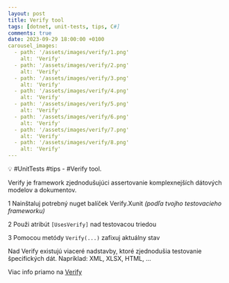 ```yaml
---
layout: post
title: Verify tool
tags: [dotnet, unit-tests, tips, C#]
comments: true
date: 2023-09-29 18:00:00 +0100
carousel_images:
  - path: '/assets/images/verify/1.png'
    alt: 'Verify'
  - path: '/assets/images/verify/2.png'
    alt: 'Verify'
  - path: '/assets/images/verify/3.png'
    alt: 'Verify'
  - path: '/assets/images/verify/4.png'
    alt: 'Verify'
  - path: '/assets/images/verify/5.png'
    alt: 'Verify'
  - path: '/assets/images/verify/6.png'
    alt: 'Verify'
  - path: '/assets/images/verify/7.png'
    alt: 'Verify'        
  - path: '/assets/images/verify/8.png'
    alt: 'Verify'
---
```


💡 #UnitTests #tips - #Verify tool.

Verify je framework zjednodušujúci assertovanie komplexnejších dátových modelov a dokumentov.

1 Nainštaluj potrebný nuget balíček Verify.Xunit *(podľa tvojho testovacieho frameworku)*

2 Použi atribút `[UsesVerify]` nad testovacou triedou

3 Pomocou metódy `Verify(...)` zafixuj aktuálny stav

Nad Verify existujú viaceré nadstavby, ktoré zjednodušia testovanie špecifických dát. Napríklad: XML, XLSX, HTML, ...

Viac info priamo na [Verify](https://github.com/VerifyTests/Verify)